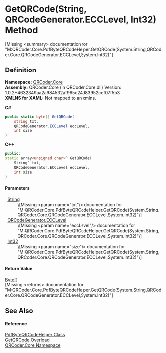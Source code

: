 # GetQRCode(String, QRCodeGenerator.ECCLevel, Int32) Method


\[Missing &lt;summary&gt; documentation for "M:QRCoder.Core.PdfByteQRCodeHelper.GetQRCode(System.String,QRCoder.Core.QRCodeGenerator.ECCLevel,System.Int32)"\]



## Definition
**Namespace:** <a href="N_QRCoder_Core.md">QRCoder.Core</a>  
**Assembly:** QRCoder.Core (in QRCoder.Core.dll) Version: 1.0.2+4632349aa2a984532af965c24d83952cef07f5b3  
**XMLNS for XAML:** Not mapped to an xmlns.

**C#**
``` C#
public static byte[] GetQRCode(
	string txt,
	QRCodeGenerator.ECCLevel eccLevel,
	int size
)
```
**C++**
``` C++
public:
static array<unsigned char>^ GetQRCode(
	String^ txt, 
	QRCodeGenerator.ECCLevel eccLevel, 
	int size
)
```



#### Parameters
<dl><dt>  <a href="https://learn.microsoft.com/dotnet/api/system.string" target="_blank" rel="noopener noreferrer">String</a></dt><dd>\[Missing &lt;param name="txt"/&gt; documentation for "M:QRCoder.Core.PdfByteQRCodeHelper.GetQRCode(System.String,QRCoder.Core.QRCodeGenerator.ECCLevel,System.Int32)"\]</dd><dt>  <a href="T_QRCoder_Core_QRCodeGenerator_ECCLevel.md">QRCodeGenerator.ECCLevel</a></dt><dd>\[Missing &lt;param name="eccLevel"/&gt; documentation for "M:QRCoder.Core.PdfByteQRCodeHelper.GetQRCode(System.String,QRCoder.Core.QRCodeGenerator.ECCLevel,System.Int32)"\]</dd><dt>  <a href="https://learn.microsoft.com/dotnet/api/system.int32" target="_blank" rel="noopener noreferrer">Int32</a></dt><dd>\[Missing &lt;param name="size"/&gt; documentation for "M:QRCoder.Core.PdfByteQRCodeHelper.GetQRCode(System.String,QRCoder.Core.QRCodeGenerator.ECCLevel,System.Int32)"\]</dd></dl>

#### Return Value
<a href="https://learn.microsoft.com/dotnet/api/system.byte" target="_blank" rel="noopener noreferrer">Byte</a>[]  
\[Missing &lt;returns&gt; documentation for "M:QRCoder.Core.PdfByteQRCodeHelper.GetQRCode(System.String,QRCoder.Core.QRCodeGenerator.ECCLevel,System.Int32)"\]

## See Also


#### Reference
<a href="T_QRCoder_Core_PdfByteQRCodeHelper.md">PdfByteQRCodeHelper Class</a>  
<a href="Overload_QRCoder_Core_PdfByteQRCodeHelper_GetQRCode.md">GetQRCode Overload</a>  
<a href="N_QRCoder_Core.md">QRCoder.Core Namespace</a>  
